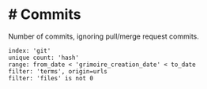 # \# Commits

Number of commits, ignoring pull/merge request commits.

```
index: 'git'
unique count: 'hash'
range: from_date < 'grimoire_creation_date' < to_date
filter: 'terms', origin=urls
filter: 'files' is not 0
```
